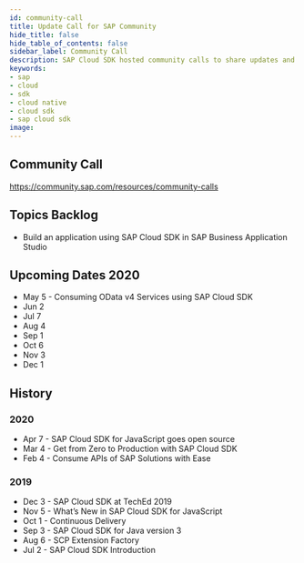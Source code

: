 ```yaml
---
id: community-call
title: Update Call for SAP Community
hide_title: false
hide_table_of_contents: false
sidebar_label: Community Call
description: SAP Cloud SDK hosted community calls to share updates and demonstrate best practices for developers.
keywords:
- sap
- cloud
- sdk
- cloud native
- cloud sdk
- sap cloud sdk
image:
---
```


## Community Call

https://community.sap.com/resources/community-calls

## Topics Backlog

* Build an application using SAP Cloud SDK in SAP Business Application Studio

## Upcoming Dates 2020

* May 5 - Consuming OData v4 Services using SAP Cloud SDK
* Jun 2
* Jul 7
* Aug 4
* Sep 1
* Oct 6
* Nov 3
* Dec 1

## History

### 2020

* Apr 7 - SAP Cloud SDK for JavaScript goes open source
* Mar 4 - Get from Zero to Production with SAP Cloud SDK
* Feb 4 - Consume APIs of SAP Solutions with Ease

### 2019

* Dec 3 - SAP Cloud SDK at TechEd 2019
* Nov 5 - What’s New in SAP Cloud SDK for JavaScript
* Oct 1 - Continuous Delivery
* Sep 3 - SAP Cloud SDK for Java version 3
* Aug 6 - SCP Extension Factory
* Jul 2 - SAP Cloud SDK Introduction
